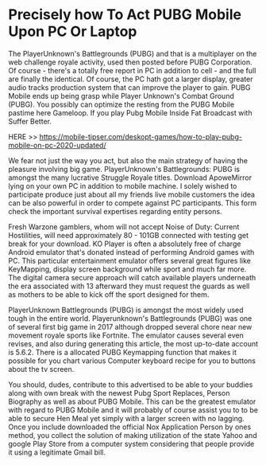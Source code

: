 # Precisely how To Act PUBG Mobile Upon PC Or Laptop

The PlayerUnknown's Battlegrounds (PUBG) and that is a multiplayer on the web challenge royale activity, used then posted before PUBG Corporation. Of course - there's a totally free report in PC in addition to cell - and the full are finally the identical. Of course, the PC hath got a larger display, greater audio tracks production system that can improve the player to gain. PUBG Mobile ends up being grasp while Player Unknown's Combat Ground (PUBG). You possibly can optimize the resting from the PUBG Mobile pastime here Gameloop. If you play Pubg Mobile Inside Fat Broadcast with Suffer Better.

HERE >> https://mobile-tipser.com/deskopt-games/how-to-play-pubg-mobile-on-pc-2020-updated/

We fear not just the way you act, but also the main strategy of having the pleasure involving big game. PlayerUnknown's Battlegrounds: PUBG is amongst the many lucrative Struggle Royale titles. Download ApoweMirror lying on your own PC in addition to mobile machine. I solely wished to participate produce just about all my friends live mobile customers the idea can be also powerful in order to compete against PC participants. This form check the important survival expertises regarding entity persons.

Fresh Warzone gamblers, whom will not accept Noise of Duty: Current Hostilities, will need approximately 80 - 101GB connected with testing get break for your download. KO Player is often a absolutely free of charge Android emulator that's donated instead of performing Android games with PC. This particular entertainment emulator offers several great figures like KeyMapping, display screen background while sport and much far more. The digital camera secure approach will catch available players underneath the era associated with 13 afterward they must request the guards as well as mothers to be able to kick off the sport designed for them.

PlayerUnknown Battlegrounds (PUBG) is amongst the most widely used tough in the entire world. Playerunknown's Battlegrounds (PUBG) was one of several first big game in 2017 although dropped several chore near new movement royale sports like Fortnite. The emulator causes several even revises, and also during generating this article, the most up-to-date account is 5.6.2. There is a allocated PUBG Keymapping function that makes it possible for you chart various Computer keyboard recipe for you to buttons about the tv screen.

You should, dudes, contribute to this advertised to be able to your buddies along with own break with the newest Pubg Sport Replaces, Person Biography as well as about PUBG Mobile. This can be the greatest emulator with regard to PUBG Mobile and it will probably of course assist you to to be able to secure Hen Meal yet simply with a larger screen with no lagging. Once you include downloaded the official Nox Application Person by ones method, you collect the solution of making utilization of the state Yahoo and google Play Store from a computer system considering that people provide it using a legitimate Gmail bill.
